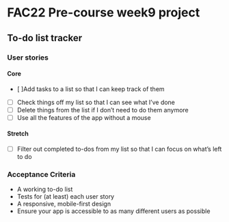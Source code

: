 # FAC22 Pre-course week9 project

## To-do list tracker

### User stories

#### Core

- [ ]Add tasks to a list so that I can keep track of them
- [ ] Check things off my list so that I can see what I’ve done
- [ ] Delete things from the list if I don’t need to do them anymore
- [ ] Use all the features of the app without a mouse

#### Stretch

- [ ] Filter out completed to-dos from my list so that I can focus on what’s left to do

### Acceptance Criteria

- A working to-do list
- Tests for (at least) each user story
- A responsive, mobile-first design
- Ensure your app is accessible to as many different users as possible
